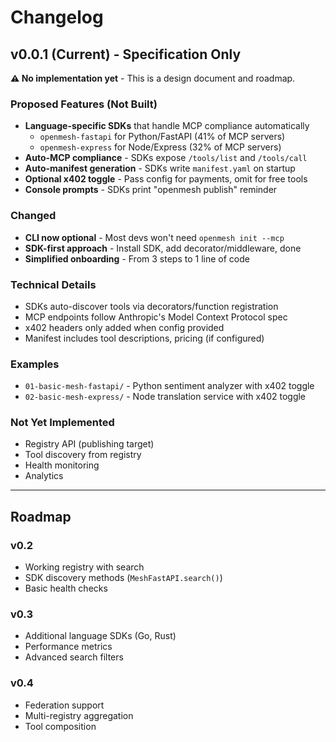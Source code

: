 # Changelog

## v0.0.1 (Current) - Specification Only

**⚠️ No implementation yet** - This is a design document and roadmap.

### Proposed Features (Not Built)
- **Language-specific SDKs** that handle MCP compliance automatically
  - `openmesh-fastapi` for Python/FastAPI (41% of MCP servers)
  - `openmesh-express` for Node/Express (32% of MCP servers)
- **Auto-MCP compliance** - SDKs expose `/tools/list` and `/tools/call` 
- **Auto-manifest generation** - SDKs write `manifest.yaml` on startup
- **Optional x402 toggle** - Pass config for payments, omit for free tools
- **Console prompts** - SDKs print "openmesh publish" reminder

### Changed
- **CLI now optional** - Most devs won't need `openmesh init --mcp`
- **SDK-first approach** - Install SDK, add decorator/middleware, done
- **Simplified onboarding** - From 3 steps to 1 line of code

### Technical Details
- SDKs auto-discover tools via decorators/function registration
- MCP endpoints follow Anthropic's Model Context Protocol spec
- x402 headers only added when config provided
- Manifest includes tool descriptions, pricing (if configured)

### Examples
- `01-basic-mesh-fastapi/` - Python sentiment analyzer with x402 toggle
- `02-basic-mesh-express/` - Node translation service with x402 toggle

### Not Yet Implemented
- Registry API (publishing target)
- Tool discovery from registry
- Health monitoring
- Analytics

---

## Roadmap

### v0.2
- Working registry with search
- SDK discovery methods (`MeshFastAPI.search()`)
- Basic health checks

### v0.3
- Additional language SDKs (Go, Rust)
- Performance metrics
- Advanced search filters

### v0.4
- Federation support
- Multi-registry aggregation
- Tool composition